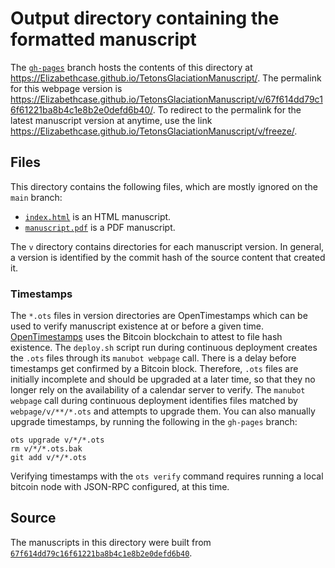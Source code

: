 # Output directory containing the formatted manuscript

The [`gh-pages`](https://github.com/Elizabethcase/TetonsGlaciationManuscript/tree/gh-pages) branch hosts the contents of this directory at <https://Elizabethcase.github.io/TetonsGlaciationManuscript/>.
The permalink for this webpage version is <https://Elizabethcase.github.io/TetonsGlaciationManuscript/v/67f614dd79c16f61221ba8b4c1e8b2e0defd6b40/>.
To redirect to the permalink for the latest manuscript version at anytime, use the link <https://Elizabethcase.github.io/TetonsGlaciationManuscript/v/freeze/>.

## Files

This directory contains the following files, which are mostly ignored on the `main` branch:

+ [`index.html`](index.html) is an HTML manuscript.
+ [`manuscript.pdf`](manuscript.pdf) is a PDF manuscript.

The `v` directory contains directories for each manuscript version.
In general, a version is identified by the commit hash of the source content that created it.

### Timestamps

The `*.ots` files in version directories are OpenTimestamps which can be used to verify manuscript existence at or before a given time.
[OpenTimestamps](https://opentimestamps.org/) uses the Bitcoin blockchain to attest to file hash existence.
The `deploy.sh` script run during continuous deployment creates the `.ots` files through its `manubot webpage` call.
There is a delay before timestamps get confirmed by a Bitcoin block.
Therefore, `.ots` files are initially incomplete and should be upgraded at a later time, so that they no longer rely on the availability of a calendar server to verify.
The `manubot webpage` call during continuous deployment identifies files matched by `webpage/v/**/*.ots` and attempts to upgrade them.
You can also manually upgrade timestamps, by running the following in the `gh-pages` branch:

```shell
ots upgrade v/*/*.ots
rm v/*/*.ots.bak
git add v/*/*.ots
```

Verifying timestamps with the `ots verify` command requires running a local bitcoin node with JSON-RPC configured, at this time.

## Source

The manuscripts in this directory were built from
[`67f614dd79c16f61221ba8b4c1e8b2e0defd6b40`](https://github.com/Elizabethcase/TetonsGlaciationManuscript/commit/67f614dd79c16f61221ba8b4c1e8b2e0defd6b40).
